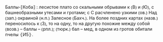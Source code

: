 ---
---

Баллы-⟦Коба⟧
: лесистое плато со скальными обрывами к ⦅В⦆ и ⦅Ю⦆, с башнеобразными утесами и гротами; с С расчленено узкими ⦅ов.⦆ Над ⦅зап.⦆ окраиной ⦅н.п.⦆ Залесное ⦅Бахч.⦆. На более поздних картах ⦅назв.⦆ переносилось к ⦅З⦆, то на одну, то на другую похожие между собой ⦅возв.⦆ – баллы – ⦅рпл.⦆; ⦅тюрк.⦆ бал – мед, в одном из гротов обитали пчелы ⦃И5⦄.

